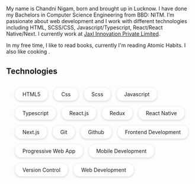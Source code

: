 My name is Chandni Nigam, born and brought up in Lucknow. I have done my Bachelors in Computer Science Engineering from BBD: NITM. I’m passionate about web development and I work with different technologies including HTML, SCSS/CSS, Javascript/Typescript, React/React Native/Next. I currently work at <a href="https://jaxl.com/">Jaxl Innovation Private Limited</a>.

In my free time, I like to read books, currently I'm reading Atomic Habits. I also like cooking .

<h2 style="margin: 2rem 0rem;">Technologies</h2>

<ul style="display: flex;
    flex-wrap: wrap;
    gap:1rem;
    list-style: none;">
    <li style="background: white;
    border: 1px solid #36363600;
    box-shadow: 0 2px 5px 1px rgb(64 60 67 / 16%);
    padding: 0.5rem 1.2rem;
    border-radius: 1rem;">HTML5</li>
    <li style="background: white;
    border: 1px solid #36363600;
    box-shadow: 0 2px 5px 1px rgb(64 60 67 / 16%);
    padding: 0.5rem 1.2rem;
    border-radius: 1rem;">Css</li>
    <li style="background: white;
    border: 1px solid #36363600;
    box-shadow: 0 2px 5px 1px rgb(64 60 67 / 16%);
    padding: 0.5rem 1.2rem;
    border-radius: 1rem;">Scss</li>
    <li style="background: white;
    border: 1px solid #36363600;
    box-shadow: 0 2px 5px 1px rgb(64 60 67 / 16%);
    padding: 0.5rem 1.2rem;
    border-radius: 1rem;">Javascript</li>
    <li style="background: white;
    border: 1px solid #36363600;
    box-shadow: 0 2px 5px 1px rgb(64 60 67 / 16%);
    padding: 0.5rem 1.2rem;
    border-radius: 1rem;">Typescript</li>
    <li style="background: white;
    border: 1px solid #36363600;
    box-shadow: 0 2px 5px 1px rgb(64 60 67 / 16%);
    padding: 0.5rem 1.2rem;
    border-radius: 1rem;">React.js</li>
     <li style="background: white;
    border: 1px solid #36363600;
    box-shadow: 0 2px 5px 1px rgb(64 60 67 / 16%);
    padding: 0.5rem 1.2rem;
    border-radius: 1rem;">Redux</li>
    <li style="background: white;
    border: 1px solid #36363600;
    box-shadow: 0 2px 5px 1px rgb(64 60 67 / 16%);
    padding: 0.5rem 1.2rem;
    border-radius: 1rem;">React Native</li>
    <li style="background: white;
    border: 1px solid #36363600;
    box-shadow: 0 2px 5px 1px rgb(64 60 67 / 16%);
    padding: 0.5rem 1.2rem;
    border-radius: 1rem;">Next.js</li>
    <li style="background: white;
    border: 1px solid #36363600;
    box-shadow: 0 2px 5px 1px rgb(64 60 67 / 16%);
    padding: 0.5rem 1.2rem;
    border-radius: 1rem;">Git</li>
    <li style="background: white;
    border: 1px solid #36363600;
    box-shadow: 0 2px 5px 1px rgb(64 60 67 / 16%);
    padding: 0.5rem 1.2rem;
    border-radius: 1rem;">Github</li>
    <li style="background: white;
    border: 1px solid #36363600;
    box-shadow: 0 2px 5px 1px rgb(64 60 67 / 16%);
    padding: 0.5rem 1.2rem;
    border-radius: 1rem;">Frontend Development</li>
    <li style="background: white;
    border: 1px solid #36363600;
    box-shadow: 0 2px 5px 1px rgb(64 60 67 / 16%);
    padding: 0.5rem 1.2rem;
    border-radius: 1rem;">Progressive Web App</li>
    <li style="background: white;
    border: 1px solid #36363600;
    box-shadow: 0 2px 5px 1px rgb(64 60 67 / 16%);
    padding: 0.5rem 1.2rem;
    border-radius: 1rem;">Mobile Development</li>
    <li style="background: white;
    border: 1px solid #36363600;
    box-shadow: 0 2px 5px 1px rgb(64 60 67 / 16%);
    padding: 0.5rem 1.2rem;
    border-radius: 1rem;">Version Control</li>
    <li style="background: white;
    border: 1px solid #36363600;
    box-shadow: 0 2px 5px 1px rgb(64 60 67 / 16%);
    padding: 0.5rem 1.2rem;
    border-radius: 1rem;">Web Development</li>
</ul>
